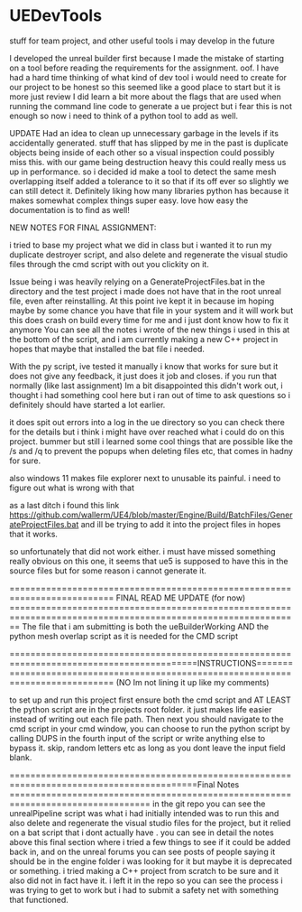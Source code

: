 # UEDevTools
stuff for team project, and other useful tools i may develop in the future

I developed the unreal builder first because I made the mistake of starting on a tool before reading the requirements for the assignment. oof.
I have had a hard time thinking of what kind of dev tool i would need to create for our project to be honest so this seemed like a good place to start but it is more just review
I did learn a bit more about the flags that are used when running the command line code to generate a ue project but i fear this is not enough so now i need to think of a python tool to add as well. 

UPDATE 
Had an idea to clean up unnecessary garbage in the levels if its accidentally generated. stuff that has slipped by me in the past is duplicate objects being inside of each other so 
a visual inspection could possibly miss this. with our game being destruction heavy this could really mess us up in performance. so i decided id make a tool to detect the same mesh overlapping itself
added a tolerance to it so that if its off ever so slightly we can still detect it. 
Definitely liking how many libraries python has because it makes somewhat complex things super easy. love how easy the documentation is to find as well!


NEW NOTES FOR FINAL ASSIGNMENT:

i tried to base my project what we did in class but i wanted it to run my duplicate destroyer script, and also delete and regenerate the visual studio files through the cmd script with out you clickity on it.

Issue being i was heavily relying on a GenerateProjectFiles.bat in the directory and the test project i made does not have that in the root unreal file, even after reinstalling.
At this point ive kept it in because im hoping maybe by some chance you have that file in your system and it will work but this does crash on build every time for me and i just dont know how to fix it anymore
You can see all the notes i wrote of the new things i used in this at the bottom of the script, and i am currently making a new C++ project in hopes that maybe that installed the bat file i needed.


With the py script, ive tested it manually i know that works  for sure but it does not give any feedback, it just does it job and closes. if you run that normally (like last assignment)
Im a bit disappointed this didn't work out, i thought i had something cool here but i ran out of time to ask questions so i definitely should have started a lot earlier. 

it does spit out errors into a log in the ue directory so you can check there for the details but i think i might have over reached what i could do on this project. bummer but still i learned some cool things that are possible
like the /s and /q to prevent the popups when deleting files etc, that comes in hadny for sure. 

also windows 11 makes file explorer next to unusable its painful. i need to figure out what is wrong with that


as a last ditch i found this link https://github.com/wallerm/UE4/blob/master/Engine/Build/BatchFiles/GenerateProjectFiles.bat
and ill be trying to add it into the project files in hopes that it works.

so unfortunately that did not work either. i must have missed something really obvious on this one, it seems that ue5 is supposed to have this in the source files but for some reason i cannot generate it. 



========================================================================== FINAL READ ME UPDATE (for now) ==============================================================================================================
The file that i am submitting is both the ueBuilderWorking AND the python mesh overlap script as it is needed for the CMD script

==========================================================================================INSTRUCTIONS================================================================================= (NO Im not lining it up like my comments)

to set up and run this project first ensure both the cmd script and AT LEAST the python script are in the projects root folder. it just makes life easier instead of writing out each file path.
Then next you should navigate to the cmd script in your cmd window, you can choose to run the python script by calling DUPS in the fourth input of the script or write anything else to bypass it. skip, random letters etc as long
as you dont leave the input field blank. 

==========================================================================================Final Notes =================================================================================
in the git repo you can see the unrealPipeline script was what i had initially intended was to run this and also delete and regenerate the visual studio files for the project, but it relied on a bat script that i dont actually have
. you can see in detail the notes above this final section where i tried a few things to see if it could be added back in, and on the unreal forums you can see posts of people saying it should be in the engine folder i was looking
for it but maybe it is deprecated or something. i tried making  a C++ project from scratch to be sure and it also did not in fact have it. i left it in the repo so you can see the process i was trying to get to work but i had to submit a safety net with something that functioned. 